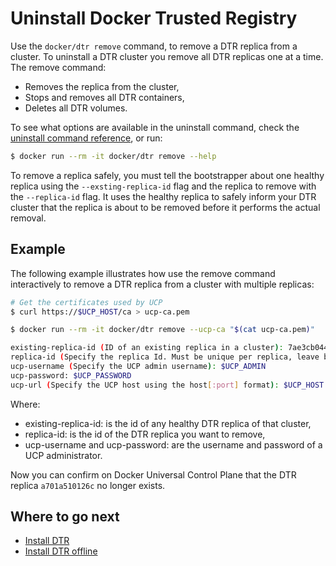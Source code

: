 <!--[metadata]>
+++
title = "Uninstall"
description = "Learn how to uninstall your Docker Trusted Registry installation."
keywords = ["docker, dtr, install, uninstall"]
[menu.main]
parent="workw_dtr_install"
identifier="dtr_uninstall"
weight=50
+++
<![end-metadata]-->

# Uninstall Docker Trusted Registry

Use the `docker/dtr remove` command, to remove a DTR replica from a cluster.
To uninstall a DTR cluster you remove all DTR replicas one at a time.
The remove command:

* Removes the replica from the cluster,
* Stops and removes all DTR containers,
* Deletes all DTR volumes.

To see what options are available in the uninstall command, check the
[uninstall command reference](../reference/remove.md), or run:

```bash
$ docker run --rm -it docker/dtr remove --help
```

To remove a replica safely, you must tell the bootstrapper about one healthy replica
using the `--exsting-replica-id` flag and the replica to remove with the
`--replica-id` flag. It uses the healthy replica to safely inform your DTR cluster
that the replica is about to be removed before it performs the actual removal.

## Example

The following example illustrates how use the remove command interactively to
remove a DTR replica from a cluster with multiple replicas:

```bash
# Get the certificates used by UCP
$ curl https://$UCP_HOST/ca > ucp-ca.pem

$ docker run --rm -it docker/dtr remove --ucp-ca "$(cat ucp-ca.pem)"

existing-replica-id (ID of an existing replica in a cluster): 7ae3cb044b70
replica-id (Specify the replica Id. Must be unique per replica, leave blank for random): a701a510126c
ucp-username (Specify the UCP admin username): $UCP_ADMIN
ucp-password: $UCP_PASSWORD
ucp-url (Specify the UCP host using the host[:port] format): $UCP_HOST
```

Where:

* existing-replica-id: is the id of any healthy DTR replica of that cluster,
* replica-id: is the id of the DTR replica you want to remove,
* ucp-username and ucp-password: are the username and password of a UCP administrator.


Now you can confirm on Docker Universal Control Plane that the DTR replica
`a701a510126c` no longer exists.


## Where to go next

* [Install DTR](install-dtr.md)
* [Install DTR offline](install-dtr-offline.md)

